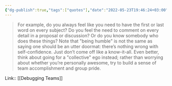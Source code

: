 ```yaml
---
{"dg-publish":true,"tags":["quotes"],"date":"2022-05-23T19:46:24+03:00","modified_at":"2022-05-29T14:18:24+03:00","title":"Self-confidence is not know-it-all.","permalink":"/quotes/202205231946/","dgHomeLink":false,"dgPassFrontmatter":true}
---
```



> For example, do you always feel like you need to have the first or last word on every subject? Do you feel the need to comment on every detail in a proposal or discussion? Or do you know somebody who does these things? Note that "being humble" is not the same as saying one should be an utter doormat: there’s nothing wrong with self-confidence. Just don’t come off like a know-it-all. Even better, think about going for a "collective" ego instead; rather than worrying about whether you’re personally awesome, try to build a sense of team accomplishment and group pride.

Link:: [[Debugging Teams]]
